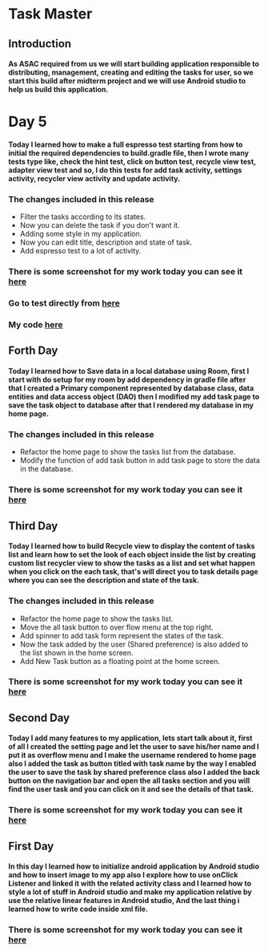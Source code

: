 # Task Master

## Introduction

#### As ASAC required from us we will start building application responsible to distributing, management, creating and editing the tasks for user, so we start this build after midterm project and we will use Android studio to help us build this application.



# Day 5

#### Today I learned how to make a full espresso test starting from how to initial the required dependencies to build.gradle file, then I wrote many tests type like, check the hint test, click on button test, recycle view test, adapter view test and so, I do this tests for add task activity, settings activity, recycler view activity and update activity.

### The changes included in this release

- Filter the tasks according to its states.
- Now you can delete the task if you don't want it.
- Adding some style in my application.
- Now you can edit title, description and state of task.
- Add espresso test to a lot of activity.

### There is some screenshot for my work today you can see it [here](ScreenShot/5thDay/Day5.md)

### Go to test directly from [here](app/src/androidTest/java/com/example/taskmaster/ui)
### My code [here](app/src/main/java/com/example/taskmaster)


## Forth Day

#### Today I learned how to Save data in a local database using Room, first I start with do setup for my room by add dependency in gradle file after that I created a Primary component represented by database class, data entities and data access object (DAO) then I modified my add task page to save the task object to database after that I rendered my database in my home page.

### The changes included in this release
- Refactor the home page to show the tasks list from the database.
- Modify the function of add task button in add task page to store the data in the database.

### There is some screenshot for my work today you can see it [here](ScreenShot/4thDay/ForthDay.md)

## Third Day

#### Today I learned how to build Recycle view to display the content of tasks list and learn how to set the look of each object inside the list by creating custom list recycler view to show the tasks as a list and set what happen when you click on the each task, that's will direct you to task details page where you can see the description and state of the task.
### The changes included in this release
- Refactor the home page to show the tasks list.
- Move the all task button to over flow menu at the top right.
- Add spinner to add task form represent the states of the task.
- Now the task added by the user (Shared preference) is also added to the list shown in the home screen.
- Add New Task button as a floating point at the home screen.
### There is some screenshot for my work today you can see it [here](ScreenShot/3rdDay/ThirdDay.md)


## Second Day

#### Today I add many features to my application, lets start talk about it, first of all I created the setting page and let the user to save his/her name and I put it as overflow menu and I make the username rendered to home page also I added the task as button titled with task name by the way I enabled the user to save the task by shared preference class also I added the back button on the navigation bar and open the all tasks section and you will find the user task and you can click on it and see the details of that task.
### There is some screenshot for my work today you can see it [here](ScreenShot/2ndDay/SecondeDay.md)



## First Day
#### In this day I learned how to initialize android application by Android studio and how to insert image to my app also I explore how to use onClick Listener and linked it with the related activity class and I learned how to style a lot of stuff in Android studio and make my application relative by use the relative linear features in Android studio, And the last thing i learned how to write code inside xml file.
### There is some screenshot for my work today you can see it [here](ScreenShot/1stDay/FirstDay.md)















